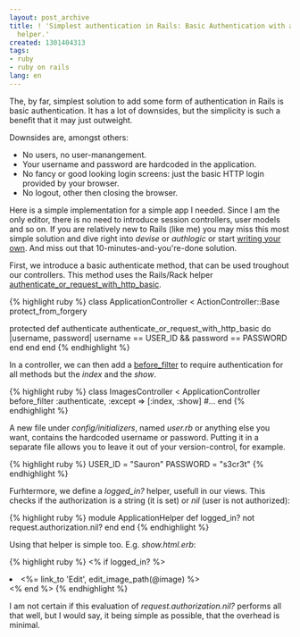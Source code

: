 ```yaml
---
layout: post_archive
title: ! 'Simplest authentication in Rails: Basic Authentication with a logged_in?
  helper.'
created: 1301404313
tags:
- ruby
- ruby on rails
lang: en
---
```

The, by far, simplest solution to add some form of authentication in Rails is basic authentication. It has a lot of downsides, but the simplicity is such a benefit that it may just outweight.

Downsides are, amongst others:

* No users, no user-manangement. 
* Your username and password are hardcoded in the application. 
* No fancy or good looking login screens: just the basic HTTP login provided by your browser.
* No logout, other then closing the browser.

Here is a simple implementation for a simple app I needed. Since I am the only editor, there is no need to introduce session controllers, user models and so on. If you are relatively new to Rails (like me) you may miss this most simple solution and dive right into *devise* or *authlogic* or start [writing your own](http://ruby.railstutorial.org/chapters/sign-in-sign-out). And miss out that 10-minutes-and-you're-done solution.

First, we introduce a basic authenticate method, that can be used troughout our controllers. 
This method uses the Rails/Rack helper [authenticate_or_request_with_http_basic](http://apidock.com/rails/ActionController/HttpAuthentication/Basic/ControllerMethods/authenticate_or_request_with_http_basic).

{% highlight ruby %}
class ApplicationController < ActionController::Base
  protect_from_forgery

  protected
    def authenticate
      authenticate_or_request_with_http_basic do |username, password|
        username == USER_ID && password == PASSWORD
      end
    end
end
{% endhighlight %}

In a controller, we can then add a [before_filter](http://guides.rubyonrails.org/getting_started.html#security) to require authentication for all methods but the *index* and the *show*.

{% highlight ruby %}
class ImagesController < ApplicationController
  before_filter :authenticate, :except => [:index, :show]
  #...
end
{% endhighlight %}

A new file under *config/initializers*, named *user.rb* or anything else you want, contains the hardcoded username or password. Putting it in a separate file allows you to leave it out of your version-control, for example.

{% highlight ruby %}
USER_ID   = "Sauron"
PASSWORD  = "s3cr3t"
{% endhighlight %}

Furhtermore, we define a *logged_in?* helper, usefull in our views. This checks if the authorization is a string (it is set) or *nil* (user is not authorized):

{% highlight ruby %}
module ApplicationHelper
 def logged_in?
   not request.authorization.nil?
 end
end
{% endhighlight %}

Using that helper is simple too. E.g. *show.html.erb*:

{% highlight ruby %}
<% if logged_in? %>
  <li><%= link_to 'Edit', edit_image_path(@image) %></li>
<% end %>
{% endhighlight %}

I am not certain if this evaluation of *request.authorization.nil?* performs all that well, but I would say, it being simple as possible, that the overhead is minimal.
